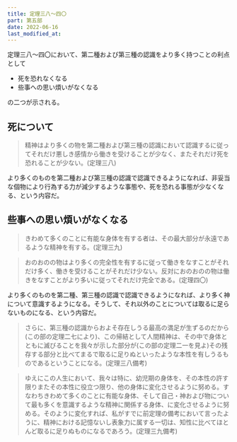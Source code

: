 ```yaml
---
title: 定理三八～四〇
part: 第五部
date: 2022-06-16
last_modified_at: 
---
```


定理三八～四〇において、第二種および第三種の認識をより多く持つことの利点として

- 死を恐れなくなる
- 些事への思い煩いがなくなる

の二つが示される。

## 死について

>精神はより多くの物を第二種および第三種の認識において認識するに従ってそれだけ悪しき感情から働きを受けることが少なく、またそれだけ死を恐れることが少ない。(定理三八)

より多くのものを第二種および第三種の認識で認識できるようになれば、非妥当な個物により行為する力が減少するような事態や、死を恐れる事態が少なくなる、という内容だ。

## 些事への思い煩いがなくなる

>きわめて多くのことに有能な身体を有する者は、その最大部分が永遠であるような精神を有する。(定理三九)

>おのおのの物はより多くの完全性を有するに従って働きをなすことがそれだけ多く、働きを受けることがそれだけ少ない。反対におのおのの物は働きをなすことがより多いに従ってそれだけ完全である。(定理四〇)

より多くのものを第二種、第三種の認識で認識できるようになれば、より多く神について意識するようになる。そうして、それ以外のことについては取るに足らないものになる、という内容だ。

>さらに、第三種の認識からおよそ存在しうる最高の満足が生ずるのだから(この部の定理二七により)、この帰結として人間精神は、その中で身体とともに滅びることを我々が示した部分が(この部の定理二一を見よ)その残存する部分と比べてまるで取るに足りぬといったような本性を有しうるものであるということになる。(定理三八備考)

>ゆえにこの人生において、我々は特に、幼児期の身体を、その本性の許す限りまたその本性に役立つ限り、他の身体に変化させるように努める。すなわちきわめて多くのことに有能な身体、そして自己・神および物について最も多くを意識するような精神に関係する身体、に変化させるように努める。そのように変化すれば、私がすでに前定理の備考において言ったように、精神における記憶ないし表象力に属する一切は、知性に比べてほとんど取るに足りぬものになるであろう。(定理三九備考)
